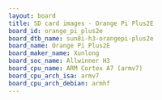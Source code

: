 ```yaml
---
layout: board
title: SD card images - Orange Pi Plus2E
board_id: orange_pi_plus2e
board_dtb_name: sun8i-h3-orangepi-plus2e
board_name: Orange Pi Plus2E
board_maker_name: Xunlong
board_soc_name: Allwinner H3
board_cpu_name: ARM Cortex A7 (armv7)
board_cpu_arch_isa: armv7
board_cpu_arch_debian: armhf
---
```

